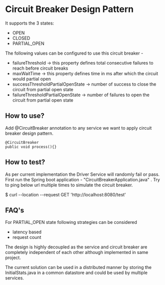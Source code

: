 # Circuit Breaker Design Pattern

It supports the 3 states:
- OPEN
- CLOSED
- PARTIAL_OPEN

The following values can be configured to use this circuit breaker - 

 - failureThreshold -> this property defines total consecutive failures to reach before circuit breaks
 - maxWaitTime -> this property defines time in ms after which the circuit would partial open
 - successThresholdPartialOpenState -> number of success to close the circuit from partial open state
 - failureThresholdPartialOpenState -> number of failures to open the circuit from partial open state

## How to use?

Add @CircuitBreaker annotation to any service we want to apply circuit breaker design pattern.

    @CircuitBreaker
    public void process(){}

## How to test?

As per current implementation the Driver Service will randomly fail or pass.
First run the Spring boot application  - "CircuitBreakerApplication.java" .
Try to ping below url multiple times to simulate the circuit breaker.

$ curl --location --request GET 'http://localhost:8080/test'

## FAQ's

For PARTIAL_OPEN state following strategies can be considered
- latency based
- request count

The design is highly decoupled as the service and circuit breaker are completely independent of each other although implemented in same project.

The current solution can be used in a distributed manner by storing the InitialStats.java in a common datastore and could be used by multiple services. 